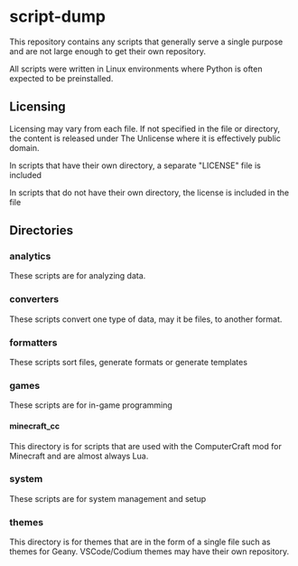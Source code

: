 # script-dump
This repository contains any scripts that generally serve a single purpose and are not large enough to get their own repository.

All scripts were written in Linux environments where Python is often expected to be preinstalled.

## Licensing
Licensing may vary from each file. If not specified in the file or directory, the content is released under The Unlicense where it is effectively public domain.

In scripts that have their own directory, a separate "LICENSE" file is included

In scripts that do not have their own directory, the license is included in the file

## Directories

### analytics
These scripts are for analyzing data.

### converters
These scripts convert one type of data, may it be files, to another format.

### formatters
These scripts sort files, generate formats or generate templates

### games
These scripts are for in-game programming

#### minecraft_cc
This directory is for scripts that are used with the ComputerCraft mod for Minecraft and are almost always Lua.

### system
These scripts are for system management and setup

### themes
This directory is for themes that are in the form of a single file such as themes for Geany. VSCode/Codium themes may have their own repository.
